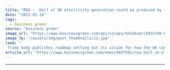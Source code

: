 ```yaml
---
title: "REA -  Half of UK electricity generation could be produced by renewables by next year"
date: "2021-02-24"
tags: 
  - business green
source: "business green"
image_url: "https://www.businessgreen.com/api/v1/wps/931eba4/c597a7d8-6045-431f-a07a-8dc793669ae2/5/1178329-Wind-721-445-185x114.jpg"
image_fp: "/assets/img/post_thumbnails/12.jpg"
lead: "
 Trade body publishes roadmap setting out its vision for how the UK can accelerate drive to net zero emissions while generating hundreds of thousands of jobs ..."
article_url: "https://www.businessgreen.com/news/4027591/rea-half-uk-electricity-generation-produced-renewables"
---
```


---
